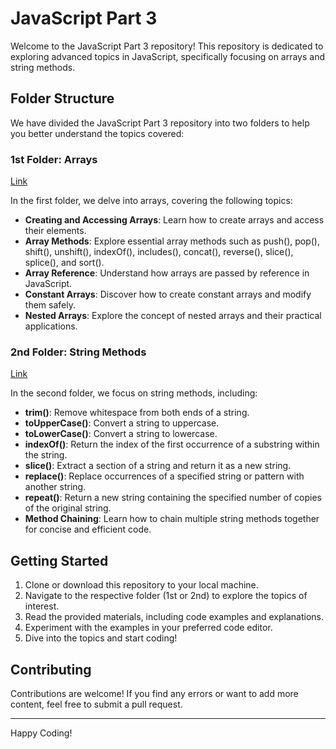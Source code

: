 # JavaScript Part 3

Welcome to the JavaScript Part 3 repository! This repository is dedicated to exploring advanced topics in JavaScript, specifically focusing on arrays and string methods.

## Folder Structure

We have divided the JavaScript Part 3 repository into two folders to help you better understand the topics covered:

### 1st Folder: Arrays
[Link](https://github.com/sanket-aher/Learning-JavaScript/tree/main/Javascript%20Part3/Array%20Methods)

In the first folder, we delve into arrays, covering the following topics:

- **Creating and Accessing Arrays**: Learn how to create arrays and access their elements.
- **Array Methods**: Explore essential array methods such as push(), pop(), shift(), unshift(), indexOf(), includes(), concat(), reverse(), slice(), splice(), and sort().
- **Array Reference**: Understand how arrays are passed by reference in JavaScript.
- **Constant Arrays**: Discover how to create constant arrays and modify them safely.
- **Nested Arrays**: Explore the concept of nested arrays and their practical applications.

### 2nd Folder: String Methods
[Link](https://github.com/sanket-aher/Learning-JavaScript/tree/main/Javascript%20Part3/String%20Methods)

In the second folder, we focus on string methods, including:

- **trim()**: Remove whitespace from both ends of a string.
- **toUpperCase()**: Convert a string to uppercase.
- **toLowerCase()**: Convert a string to lowercase.
- **indexOf()**: Return the index of the first occurrence of a substring within the string.
- **slice()**: Extract a section of a string and return it as a new string.
- **replace()**: Replace occurrences of a specified string or pattern with another string.
- **repeat()**: Return a new string containing the specified number of copies of the original string.
- **Method Chaining**: Learn how to chain multiple string methods together for concise and efficient code.

## Getting Started

1. Clone or download this repository to your local machine.
2. Navigate to the respective folder (1st or 2nd) to explore the topics of interest.
3. Read the provided materials, including code examples and explanations.
4. Experiment with the examples in your preferred code editor.
5. Dive into the topics and start coding!

## Contributing

Contributions are welcome! If you find any errors or want to add more content, feel free to submit a pull request.

---

Happy Coding!